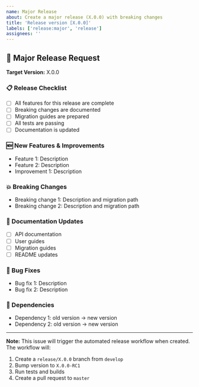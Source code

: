 ```yaml
---
name: Major Release
about: Create a major release (X.0.0) with breaking changes
title: 'Release version [X.0.0]'
labels: ['release:major', 'release']
assignees: ''
---
```


## 🚀 Major Release Request

**Target Version:** X.0.0

### 📋 Release Checklist

- [ ] All features for this release are complete
- [ ] Breaking changes are documented
- [ ] Migration guides are prepared
- [ ] All tests are passing
- [ ] Documentation is updated

### 🆕 New Features & Improvements
<!-- List new features and improvements -->

- Feature 1: Description
- Feature 2: Description
- Improvement 1: Description

### 💥 Breaking Changes
<!-- List breaking changes and their impact -->

- Breaking change 1: Description and migration path
- Breaking change 2: Description and migration path

### 📖 Documentation Updates
<!-- List documentation that needs to be updated -->

- [ ] API documentation
- [ ] User guides
- [ ] Migration guides
- [ ] README updates

### 🐛 Bug Fixes
<!-- List major bug fixes included -->

- Bug fix 1: Description
- Bug fix 2: Description

### 🔄 Dependencies
<!-- List major dependency updates -->

- Dependency 1: old version → new version
- Dependency 2: old version → new version

---

**Note:** This issue will trigger the automated release workflow when created. The workflow will:
1. Create a `release/X.0.0` branch from `develop`
2. Bump version to `X.0.0-RC1`
3. Run tests and builds
4. Create a pull request to `master`